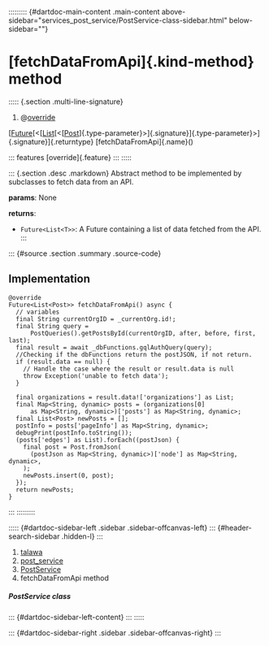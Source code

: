 ::::::::: {#dartdoc-main-content .main-content above-sidebar="services_post_service/PostService-class-sidebar.html" below-sidebar=""}
<div>

# [fetchDataFromApi]{.kind-method} method

</div>

::::: {.section .multi-line-signature}
<div>

1.  @[override](https://api.flutter.dev/flutter/dart-core/override-constant.html)

</div>

[[Future](https://api.flutter.dev/flutter/dart-core/Future-class.html)[\<[[List](https://api.flutter.dev/flutter/dart-core/List-class.html)[\<[[Post](../../models_post_post_model/Post-class.html)]{.type-parameter}\>]{.signature}]{.type-parameter}\>]{.signature}]{.returntype}
[fetchDataFromApi]{.name}()

::: features
[override]{.feature}
:::
:::::

::: {.section .desc .markdown}
Abstract method to be implemented by subclasses to fetch data from an
API.

**params**: None

**returns**:

-   `Future<List<T>>`: A Future containing a list of data fetched from
    the API.
:::

::: {#source .section .summary .source-code}
## Implementation

``` language-dart
@override
Future<List<Post>> fetchDataFromApi() async {
  // variables
  final String currentOrgID = _currentOrg.id!;
  final String query =
      PostQueries().getPostsById(currentOrgID, after, before, first, last);
  final result = await _dbFunctions.gqlAuthQuery(query);
  //Checking if the dbFunctions return the postJSON, if not return.
  if (result.data == null) {
    // Handle the case where the result or result.data is null
    throw Exception('unable to fetch data');
  }

  final organizations = result.data!['organizations'] as List;
  final Map<String, dynamic> posts = (organizations[0]
      as Map<String, dynamic>)['posts'] as Map<String, dynamic>;
  final List<Post> newPosts = [];
  postInfo = posts['pageInfo'] as Map<String, dynamic>;
  debugPrint(postInfo.toString());
  (posts['edges'] as List).forEach((postJson) {
    final post = Post.fromJson(
      (postJson as Map<String, dynamic>)['node'] as Map<String, dynamic>,
    );
    newPosts.insert(0, post);
  });
  return newPosts;
}
```
:::
:::::::::

::::: {#dartdoc-sidebar-left .sidebar .sidebar-offcanvas-left}
::: {#header-search-sidebar .hidden-l}
:::

1.  [talawa](../../index.html)
2.  [post_service](../../services_post_service/)
3.  [PostService](../../services_post_service/PostService-class.html)
4.  fetchDataFromApi method

##### PostService class

::: {#dartdoc-sidebar-left-content}
:::
:::::

::: {#dartdoc-sidebar-right .sidebar .sidebar-offcanvas-right}
:::
